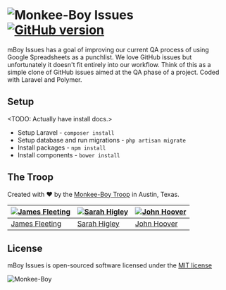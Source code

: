 ![Monkee-Boy](https://dujrsrsgsd3nh.cloudfront.net/img/emoticons/113009/mboy-1403710932.jpg) Issues [![GitHub version](https://badge.fury.io/gh/monkee-boy%2Fissues.svg)](http://badge.fury.io/gh/monkee-boy%2Fissues)
===========

mBoy Issues has a goal of improving our current QA process of using Google Spreadsheets as a punchlist. We love GitHub issues but unfortunately it doesn't fit entirely into our workflow. Think of this as a simple clone of GitHub issues aimed at the QA phase of a project. Coded with Laravel and Polymer.

## Setup

<TODO: Actually have install docs.>

* Setup Laravel - `composer install`
* Setup database and run migrations - `php artisan migrate`
* Install packages - `npm install`
* Install components - `bower install`

## The Troop

Created with ♥ by the [Monkee-Boy Troop](http://monkee-boy.com) in Austin, Texas.

| [![James Fleeting](https://avatars0.githubusercontent.com/u/23062?s=144)](https://github.com/fleeting) | [![Sarah Higley](https://avatars3.githubusercontent.com/u/3819570?s=144)](https://github.com/smhigley) | [![John Hoover](https://avatars2.githubusercontent.com/u/48278?s=144)](https://github.com/defvayne23) |
|---|---|---|
| [James Fleeting](http://github.com/fleeting) | [Sarah Higley](https://github.com/smhigley) | [John Hoover](https://github.com/defvayne23) |

## License

mBoy Issues is open-sourced software licensed under the [MIT license](http://opensource.org/licenses/MIT)

![Monkee-Boy](http://www.monkee-boy.com/img/logo-withtag-vertical-dark.jpg)
